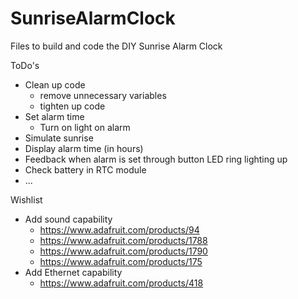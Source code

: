 # SunriseAlarmClock
Files to build and code the DIY Sunrise Alarm Clock

ToDo's
- Clean up code
	- remove unnecessary variables
	- tighten up code
- Set alarm time
	- Turn on light on alarm
- Simulate sunrise
- Display alarm time (in hours)
- Feedback when alarm is set through button LED ring lighting up
- Check battery in RTC module
- ...

Wishlist
- Add sound capability
	- https://www.adafruit.com/products/94
	- https://www.adafruit.com/products/1788
	- https://www.adafruit.com/products/1790
	- https://www.adafruit.com/products/175
- Add Ethernet capability
	- https://www.adafruit.com/products/418